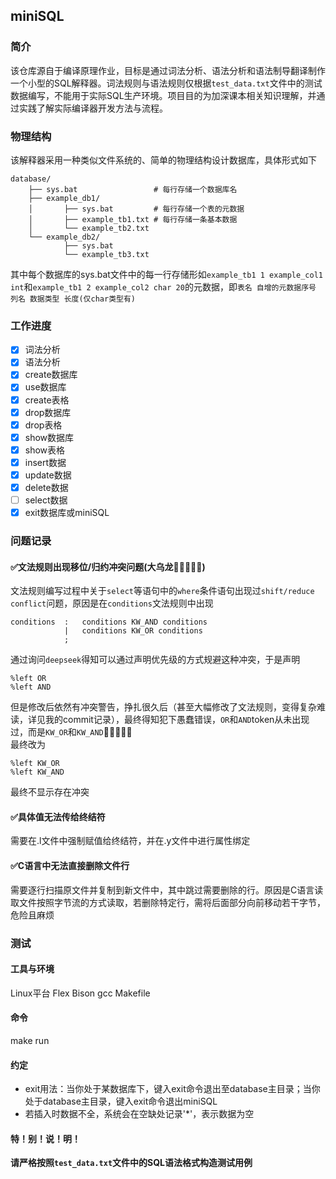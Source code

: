 ## miniSQL
### 简介
该仓库源自于编译原理作业，目标是通过词法分析、语法分析和语法制导翻译制作一个小型的SQL解释器。词法规则与语法规则仅根据`test_data.txt`文件中的测试数据编写，不能用于实际SQL生产环境。项目目的为加深课本相关知识理解，并通过实践了解实际编译器开发方法与流程。
### 物理结构
该解释器采用一种类似文件系统的、简单的物理结构设计数据库，具体形式如下
```
database/
    ├── sys.bat                 # 每行存储一个数据库名
    ├── example_db1/
    │       ├── sys.bat         # 每行存储一个表的元数据
    │       ├── example_tb1.txt # 每行存储一条基本数据
    │       └── example_tb2.txt
    └── example_db2/
            ├── sys.bat
            └── example_tb3.txt
```
其中每个数据库的sys.bat文件中的每一行存储形如`example_tb1 1 example_col1 int`和`example_tb1 2 example_col2 char 20`的元数据，即`表名 自增的元数据序号 列名 数据类型 长度(仅char类型有)`
### 工作进度
- [x] 词法分析
- [x] 语法分析
- [x] create数据库
- [x] use数据库
- [x] create表格
- [x] drop数据库
- [x] drop表格
- [x] show数据库
- [x] show表格
- [x] insert数据
- [x] update数据
- [x] delete数据
- [ ] select数据
- [x] exit数据库或miniSQL
### 问题记录
#### ✅文法规则出现移位/归约冲突问题(大乌龙🤣🤣🤣🤣🤣)
文法规则编写过程中关于`select`等语句中的`where`条件语句出现过`shift/reduce conflict`问题，原因是在`conditions`文法规则中出现  
```
conditions  :   conditions KW_AND conditions
            |   conditions KW_OR conditions
            ;
```
通过询问`deepseek`得知可以通过声明优先级的方式规避这种冲突，于是声明
```
%left OR
%left AND
```
但是修改后依然有冲突警告，挣扎很久后（甚至大幅修改了文法规则，变得复杂难读，详见我的commit记录），最终得知犯下愚蠢错误，`OR`和`AND`token从未出现过，而是`KW_OR`和`KW_AND`🤣🤣🤣🤣🤣  
最终改为
```
%left KW_OR
%left KW_AND
```
最终不显示存在冲突
#### ✅具体值无法传给终结符
需要在.l文件中强制赋值给终结符，并在.y文件中进行属性绑定
#### ✅C语言中无法直接删除文件行
需要逐行扫描原文件并复制到新文件中，其中跳过需要删除的行。原因是C语言读取文件按照字节流的方式读取，若删除特定行，需将后面部分向前移动若干字节，危险且麻烦
### 测试
#### 工具与环境
Linux平台 Flex Bison gcc Makefile
#### 命令
make run  
#### 约定
- exit用法：当你处于某数据库下，键入exit命令退出至database主目录；当你处于database主目录，键入exit命令退出miniSQL  
- 若插入时数据不全，系统会在空缺处记录'*'，表示数据为空
#### 特！别！说！明！
**请严格按照`test_data.txt`文件中的SQL语法格式构造测试用例**  